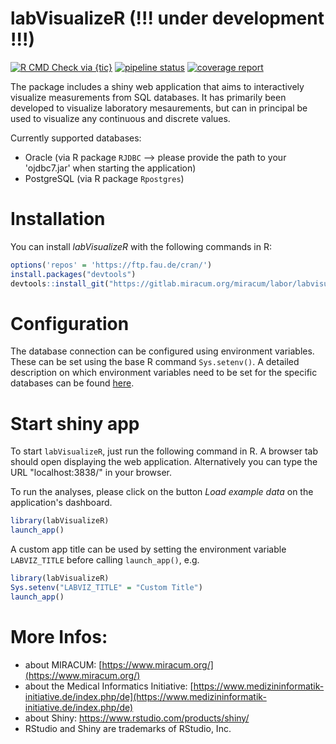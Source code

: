 # labVisualizeR (!!! under development !!!)

<!-- badges: start -->
[![R CMD Check via {tic}](https://github.com/miracum/labor-labvisualizer/workflows/R%20CMD%20Check%20via%20{tic}/badge.svg?branch=master)](https://github.com/miracum/labor-labvisualizer/actions)
[![pipeline status](https://gitlab.miracum.org/miracum/labor/labvisualizer/badges/master/pipeline.svg)](https://gitlab.miracum.org/miracum/labor/labvisualizer/commits/master)
[![coverage report](https://gitlab.miracum.org/miracum/labor/labvisualizer/badges/master/coverage.svg)](https://gitlab.miracum.org/miracum/labor/labvisualizer/commits/master)
<!-- badges: end -->


The package includes a shiny web application that aims to interactively visualize measurements from SQL databases. It has primarily been developed to visualize laboratory mesaurements, but can in principal be used to visualize any continuous and discrete values. 

Currently supported databases:  
* Oracle (via R package `RJDBC` --> please provide the path to your 'ojdbc7.jar' when starting the application) 
* PostgreSQL (via R package `Rpostgres`)

# Installation

You can install *labVisualizeR* with the following commands in R:

``` r
options('repos' = 'https://ftp.fau.de/cran/')
install.packages("devtools")
devtools::install_git("https://gitlab.miracum.org/miracum/labor/labvisualizer.git")
```

# Configuration 

The database connection can be configured using environment variables. These can be set using the base R command `Sys.setenv()`. A detailed description on which environment variables need to be set for the specific databases can be found [here](https://gitlab.miracum.org/miracum/misc/dizutils/-/blob/master/README.md).

# Start shiny app

To start `labVisualizeR`, just run the following command in R. A browser tab should open displaying the web application. Alternatively you can type the URL "localhost:3838/" in your browser.

To run the analyses, please click on the button *Load example data* on the application's dashboard.

```r
library(labVisualizeR)
launch_app()
```

A custom app title can be used by setting the environment variable `LABVIZ_TITLE` before calling `launch_app()`, e.g. 

```r
library(labVisualizeR)
Sys.setenv("LABVIZ_TITLE" = "Custom Title")
launch_app()
```


# More Infos:

- about MIRACUM: [https://www.miracum.org/](https://www.miracum.org/)
- about the Medical Informatics Initiative: [https://www.medizininformatik-initiative.de/index.php/de](https://www.medizininformatik-initiative.de/index.php/de)
- about Shiny: https://www.rstudio.com/products/shiny/
- RStudio and Shiny are trademarks of RStudio, Inc.

